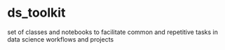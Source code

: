 # ds_toolkit
set of classes and notebooks to facilitate common and repetitive tasks in data science workflows and projects
